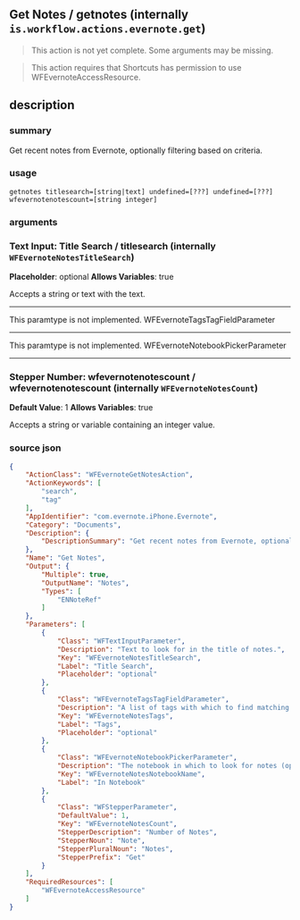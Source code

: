 
## Get Notes / getnotes (internally `is.workflow.actions.evernote.get`)

> This action is not yet complete. Some arguments may be missing.


> This action requires that Shortcuts has permission to use WFEvernoteAccessResource.


## description
### summary
Get recent notes from Evernote, optionally filtering based on criteria.


### usage
`getnotes titlesearch=[string|text] undefined=[???] undefined=[???] wfevernotenotescount=[string integer]`

### arguments
### Text Input: Title Search / titlesearch (internally `WFEvernoteNotesTitleSearch`)
**Placeholder**: optional
**Allows Variables**: true


Accepts a string 
or text
with the text.

---

This paramtype is not implemented. WFEvernoteTagsTagFieldParameter

---

This paramtype is not implemented. WFEvernoteNotebookPickerParameter

---

### Stepper Number: wfevernotenotescount / wfevernotenotescount (internally `WFEvernoteNotesCount`)
**Default Value**: 1
**Allows Variables**: true


Accepts a string 
or variable
containing an integer value.

### source json

```json
{
	"ActionClass": "WFEvernoteGetNotesAction",
	"ActionKeywords": [
		"search",
		"tag"
	],
	"AppIdentifier": "com.evernote.iPhone.Evernote",
	"Category": "Documents",
	"Description": {
		"DescriptionSummary": "Get recent notes from Evernote, optionally filtering based on criteria."
	},
	"Name": "Get Notes",
	"Output": {
		"Multiple": true,
		"OutputName": "Notes",
		"Types": [
			"ENNoteRef"
		]
	},
	"Parameters": [
		{
			"Class": "WFTextInputParameter",
			"Description": "Text to look for in the title of notes.",
			"Key": "WFEvernoteNotesTitleSearch",
			"Label": "Title Search",
			"Placeholder": "optional"
		},
		{
			"Class": "WFEvernoteTagsTagFieldParameter",
			"Description": "A list of tags with which to find matching notes. Wildcard characters (*) may be used.",
			"Key": "WFEvernoteNotesTags",
			"Label": "Tags",
			"Placeholder": "optional"
		},
		{
			"Class": "WFEvernoteNotebookPickerParameter",
			"Description": "The notebook in which to look for notes (optional)",
			"Key": "WFEvernoteNotesNotebookName",
			"Label": "In Notebook"
		},
		{
			"Class": "WFStepperParameter",
			"DefaultValue": 1,
			"Key": "WFEvernoteNotesCount",
			"StepperDescription": "Number of Notes",
			"StepperNoun": "Note",
			"StepperPluralNoun": "Notes",
			"StepperPrefix": "Get"
		}
	],
	"RequiredResources": [
		"WFEvernoteAccessResource"
	]
}
```
